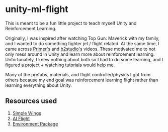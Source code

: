 # unity-ml-flight

This is meant to be a fun little project to teach myself Unity and Reinforcement Learning.

Originally, I was inspired after watching Top Gun: Maverick with my family, and I wanted to do something fighter jet / flight related. At the same time, I came across [Primer's](https://www.youtube.com/channel/UCKzJFdi57J53Vr_BkTfN3uQ) and [b2studio's](https://www.youtube.com/channel/UCIcGc8tDHYZ3vY3NcS8JXaQ?app=desktop) videos.
These motivated me to not only mess around in Unity and learn more about reinforcement learning. Unfortunately, I knew nothing about both so I had to do some learning, and I figured a project + watching tutorials would help me.

Many of the prefabs, materials, and flight controller/physics I got from others because my end goal was reinforcement learning flight rather than learning everything about Unity.

## Resources used
1. [Simple Wings](https://github.com/brihernandez/SimpleWings)
2. [AI Flight](https://www.udemy.com/course/ai-flight/)
3. [Environment Package](https://assetstore.unity.com/packages/3d/environments/landscapes/simple-low-poly-nature-pack-157552)
